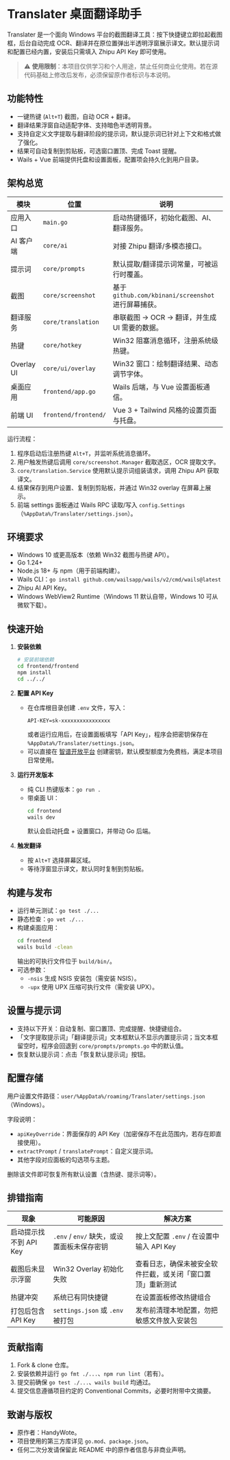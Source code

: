 # Translater 桌面翻译助手

Translater 是一个面向 Windows 平台的截图翻译工具：按下快捷键立即拉起截图框，后台自动完成 OCR、翻译并在原位置弹出半透明浮窗展示译文。默认提示词和配置已经内置，安装后只需填入 Zhipu API Key 即可使用。

> ⚠️ **使用限制**：本项目仅供学习和个人用途，禁止任何商业化使用。若在源代码基础上修改后发布，必须保留原作者标识与本说明。

## 功能特性

- 一键热键 (`Alt+T`) 截图，自动 OCR + 翻译。
- 翻译结果浮窗自动适配字体、支持暗色半透明背景。
- 支持自定义文字提取与翻译阶段的提示词，默认提示词已针对上下文和格式做了强化。
- 结果可自动复制到剪贴板，可选窗口置顶、完成 Toast 提醒。
- Wails + Vue 前端提供托盘和设置面板，配置项会持久化到用户目录。

## 架构总览

| 模块 | 位置 | 说明 |
| ---- | ---- | ---- |
| 应用入口 | `main.go` | 启动热键循环，初始化截图、AI、翻译服务。|
| AI 客户端 | `core/ai` | 对接 Zhipu 翻译/多模态接口。|
| 提示词 | `core/prompts` | 默认提取/翻译提示词常量，可被运行时覆盖。|
| 截图 | `core/screenshot` | 基于 `github.com/kbinani/screenshot` 进行屏幕捕获。|
| 翻译服务 | `core/translation` | 串联截图 → OCR → 翻译，并生成 UI 需要的数据。|
| 热键 | `core/hotkey` | Win32 阻塞消息循环，注册系统级热键。|
| Overlay UI | `core/ui/overlay` | Win32 窗口：绘制翻译结果、动态调节字体。|
| 桌面应用 | `frontend/app.go` | Wails 后端，与 Vue 设置面板通信。|
| 前端 UI | `frontend/frontend/` | Vue 3 + Tailwind 风格的设置页面与托盘。|

运行流程：

1. 程序启动后注册热键 `Alt+T`，并监听系统消息循环。
2. 用户触发热键后调用 `core/screenshot.Manager` 截取选区，OCR 提取文字。
3. `core/translation.Service` 使用默认提示词组装请求，调用 Zhipu API 获取译文。
4. 结果保存到用户设置、复制到剪贴板，并通过 Win32 overlay 在屏幕上展示。
5. 前端 settings 面板通过 Wails RPC 读取/写入 `config.Settings`（`%AppData%/Translater/settings.json`）。

## 环境要求

- Windows 10 或更高版本（依赖 Win32 截图与热键 API）。
- Go 1.24+
- Node.js 18+ 与 npm（用于前端构建）。
- Wails CLI：`go install github.com/wailsapp/wails/v2/cmd/wails@latest`
- Zhipu AI API Key。
- Windows WebView2 Runtime（Windows 11 默认自带，Windows 10 可从微软下载）。

## 快速开始

1. **安装依赖**
   ```bash
   # 安装前端依赖
   cd frontend/frontend
   npm install
   cd ../../
   ```

2. **配置 API Key**
   - 在仓库根目录创建 `.env` 文件，写入：
     ```env
     API-KEY=sk-xxxxxxxxxxxxxxxx
     ```
     或者运行应用后，在设置面板填写「API Key」，程序会把密钥保存在 `%AppData%/Translater/settings.json`。
   - 可以直接在 [智谱开放平台](https://open.bigmodel.cn/) 创建密钥，默认模型额度为免费档，满足本项目日常使用。

3. **运行开发版本**
   - 纯 CLI 热键版本：`go run .`
   - 带桌面 UI：
     ```bash
     cd frontend
     wails dev
     ```
     默认会启动托盘 + 设置窗口，并带动 Go 后端。

4. **触发翻译**
   - 按 `Alt+T` 选择屏幕区域。
   - 等待浮窗显示译文，默认同时复制到剪贴板。

## 构建与发布

- 运行单元测试：`go test ./...`
- 静态检查：`go vet ./...`
- 构建桌面应用：
  ```bash
  cd frontend
  wails build -clean
  ```
  输出的可执行文件位于 `build/bin/`。
- 可选参数：
  - `-nsis` 生成 NSIS 安装包（需安装 NSIS）。
  - `-upx` 使用 UPX 压缩可执行文件（需安装 UPX）。


## 设置与提示词

- 支持以下开关：自动复制、窗口置顶、完成提醒、快捷键组合。
- 「文字提取提示词」「翻译提示词」文本框默认不显示内置提示词；当文本框留空时，程序会回退到 `core/prompts/prompts.go` 中的默认值。
- 恢复默认提示词：点击「恢复默认提示词」按钮。

## 配置存储

用户设置文件路径：`user/%AppData%/roaming/Translater/settings.json`（Windows）。

字段说明：
- `apiKeyOverride`：界面保存的 API Key（加密保存不在此范围内，若存在即直接使用）。
- `extractPrompt` / `translatePrompt`：自定义提示词。
- 其他字段对应面板的勾选项与主题。

删除该文件即可恢复所有默认设置（含热键、提示词等）。

## 排错指南

| 现象 | 可能原因 | 解决方案 |
| ---- | -------- | -------- |
| 启动提示找不到 API Key | `.env` / `env/` 缺失，或设置面板未保存密钥 | 按上文配置 `.env` / 在设置中输入 API Key |
| 截图后未显示浮窗 | Win32 Overlay 初始化失败 | 查看日志，确保未被安全软件拦截，或关闭「窗口置顶」重新测试 |
| 热键冲突 | 系统已有同快捷键 | 在设置面板修改热键组合 |
| 打包后包含 API Key | `settings.json` 或 `.env` 被打包 | 发布前清理本地配置，勿把敏感文件放入安装包 |

## 贡献指南

1. Fork & clone 仓库。
2. 安装依赖并运行 `go fmt ./...`、`npm run lint`（若有）。
3. 提交前确保 `go test ./...`、`wails build` 均通过。
4. 提交信息遵循项目约定的 Conventional Commits，必要时附带中文摘要。

## 致谢与版权

- 原作者：HandyWote。
- 项目使用的第三方库详见 `go.mod`、`package.json`。
- 任何二次分发请保留此 README 中的原作者信息与非商业声明。
